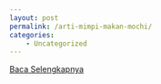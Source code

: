 ```yaml
---
layout: post
permalink: /arti-mimpi-makan-mochi/
categories:
    - Uncategorized
---
```


[Baca Selengkapnya](/04)